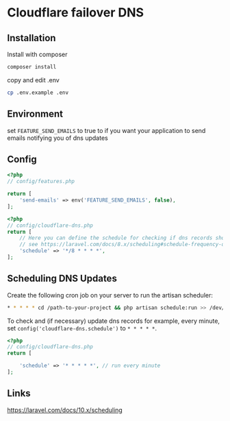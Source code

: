 # Cloudflare failover DNS

## Installation

Install with composer

```bash
composer install
```

copy and edit .env

```bash
cp .env.example .env
```

## Environment

set `FEATURE_SEND_EMAILS` to true to if you want your application to send emails notifying you of dns updates

## Config

```php
<?php
// config/features.php

return [
    'send-emails' => env('FEATURE_SEND_EMAILS', false),
];
```

```php
<?php
// config/cloudflare-dns.php
return [
    // Here you can define the schedule for checking if dns records should be updated. The default is every 8 minutes ('*/8 * * * *').
    // see https://laravel.com/docs/8.x/scheduling#schedule-frequency-options for more information
    'schedule' => '*/8 * * * *',
];
```

## Scheduling DNS Updates

Create the following cron job on your server to run the artisan scheduler:

```bash
* * * * * cd /path-to-your-project && php artisan schedule:run >> /dev/null 2>&1
```

To check and (if necessary) update dns records for example, every minute, set `config('cloudflare-dns.schedule')` to `* * * * *`.

```php
<?php
// config/cloudflare-dns.php
return [

    'schedule' => '* * * * *', // run every minute
];
```

## Links

https://laravel.com/docs/10.x/scheduling